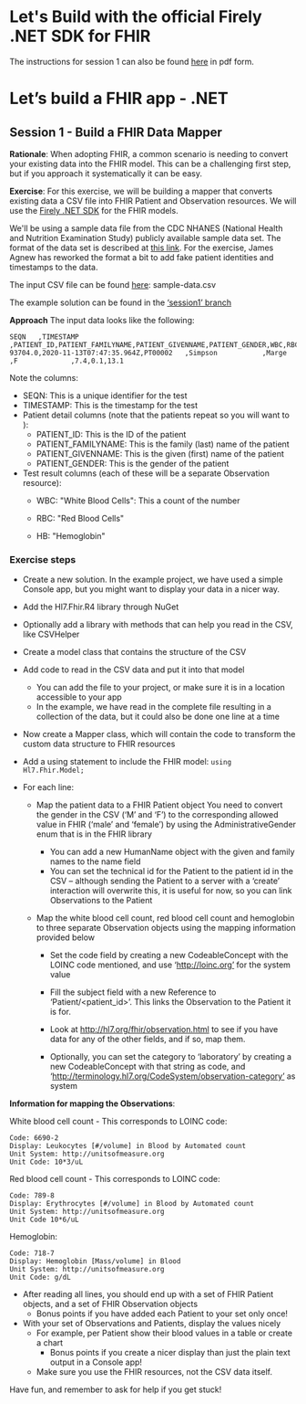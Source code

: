 # Let's Build with the official Firely .NET SDK for FHIR

The instructions for session 1 can also be found [here](https://github.com/FirelyTeam/DevDays2021June_LetsBuild/blob/session1/DD21_June_Track_Session1.pdf) in pdf form.



# Let’s build a FHIR app - .NET

## Session 1 - Build a FHIR Data Mapper

**Rationale**: When adopting FHIR, a common scenario is needing to convert your existing data into the FHIR
model. This can be a challenging first step, but if you approach it systematically it can be easy.

**Exercise**: For this exercise, we will be building a mapper that converts existing data a CSV file into FHIR Patient
and Observation resources. We will use the [Firely .NET SDK](https://github.com/FirelyTeam/firely-net-sdk) for the FHIR models.

We'll be using a sample data file from the CDC NHANES (National Health and Nutrition Examination Study)
publicly available sample data set. The format of the data set is described at [this link](https://wwwn.cdc.gov/Nchs/Nhanes/2017-2018/CBC_J.htm). For the exercise, James Agnew has reworked the format a bit to add fake patient identities and timestamps to the data.

The input CSV file can be found [here](https://github.com/FirelyTeam/DevDays-SDK-LetsBuild/blob/main/sample-data.csv): sample-data.csv

The example solution can be found in the [‘session1’ branch](https://github.com/FirelyTeam/DevDays-SDK-LetsBuild/tree/session1)


**Approach**
The input data looks like the following:

```
SEQN   ,TIMESTAMP               ,PATIENT_ID,PATIENT_FAMILYNAME,PATIENT_GIVENNAME,PATIENT_GENDER,WBC,RBC,HB
93704.0,2020-11-13T07:47:35.964Z,PT00002   ,Simpson           ,Marge            ,F             ,7.4,0.1,13.1
```

Note the columns:

- SEQN: This is a unique identifier for the test
- TIMESTAMP: This is the timestamp for the test
- Patient detail columns (note that the patients repeat so you will want to ):
  * PATIENT_ID: This is the ID of the patient
  * PATIENT_FAMILYNAME: This is the family (last) name of the patient
  * PATIENT_GIVENNAME: This is the given (first) name of the patient
  * PATIENT_GENDER: This is the gender of the patient
- Test result columns (each of these will be a separate Observation resource):
  - WBC: "White Blood Cells": This a count of the number

  - RBC: "Red Blood Cells"

  - HB: "Hemoglobin"



### Exercise steps

-	Create a new solution. In the example project, we have used a simple Console app, but you might want to display your data in a nicer way.
-	Add the Hl7.Fhir.R4 library through NuGet
-	Optionally add a library with methods that can help you read in the CSV, like CSVHelper
-	Create a model class that contains the structure of the CSV

- Add code to read in the CSV data and put it into that model

  - You can add the file to your project, or make sure it is in a location accessible to your app
  - In the example, we have read in the complete file resulting in a collection of the data, but it could also be done one line at a time
-	Now create a Mapper class, which will contain the code to transform the custom data structure to FHIR resources
-	Add a using statement to include the FHIR model:
`using Hl7.Fhir.Model;`
- For each line:

  - Map the patient data to a FHIR Patient object
    You need to convert the gender in the CSV (‘M’ and ‘F’) to the corresponding allowed value in FHIR (‘male’ and ‘female’) by using the AdministrativeGender enum that is in the FHIR library

    - You can add a new HumanName object with the given and family names to the name field
    - You can set the technical id for the Patient to the patient id in the CSV – although sending the Patient to a server with a ‘create’ interaction will overwrite this, it is useful for now, so you can link Observations to the Patient

  - Map the white blood cell count, red blood cell count and hemoglobin to three separate Observation objects using the mapping information provided below

    - Set the code field by creating a new CodeableConcept with the LOINC code mentioned, and use ‘http://loinc.org’ for the system value

    - Fill the subject field with a new Reference to ‘Patient/<patient_id>’. This links the Observation to the Patient it is for.

    - Look at http://hl7.org/fhir/observation.html to see if you have data for any of the other fields, and if so, map them.

    - Optionally, you can set the category to ‘laboratory’ by creating a new CodeableConcept with that string as code, and ‘http://terminology.hl7.org/CodeSystem/observation-category’ as system



**Information for mapping the Observations**:

White blood cell count - This corresponds to LOINC code:

```
Code: 6690-2
Display: Leukocytes [#/volume] in Blood by Automated count
Unit System: http://unitsofmeasure.org
Unit Code: 10*3/uL
```

Red blood cell count - This corresponds to LOINC code:

```
Code: 789-8
Display: Erythrocytes [#/volume] in Blood by Automated count
Unit System: http://unitsofmeasure.org
Unit Code 10*6/uL
```

Hemoglobin:

```
Code: 718-7
Display: Hemoglobin [Mass/volume] in Blood
Unit System: http://unitsofmeasure.org
Unit Code: g/dL
```



- After reading all lines, you should end up with a set of FHIR Patient objects, and a set of FHIR Observation objects
  - Bonus points if you have added each Patient to your set only once!
- With your set of Observations and Patients, display the values nicely
  - For example, per Patient show their blood values in a table or create a chart
    - Bonus points if you create a nicer display than just the plain text output in a Console app!
  - Make sure you use the FHIR resources, not the CSV data itself.



Have fun, and remember to ask for help if you get stuck!
